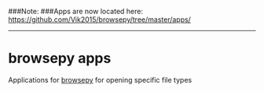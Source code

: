 ###Note:
###Apps are now located here: https://github.com/Vik2015/browsepy/tree/master/apps/

--------------

browsepy apps
=============

Applications for [browsepy][] for opening specific file types 

  [browsepy]: https://github.com/Vik2015/browsepy
